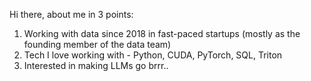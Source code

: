 Hi there, about me in 3 points:

1. Working with data since 2018 in fast-paced startups (mostly as the founding member of the data team)
2. Tech I love working with - Python, CUDA, PyTorch, SQL, Triton
3. Interested in making LLMs go brrr..
